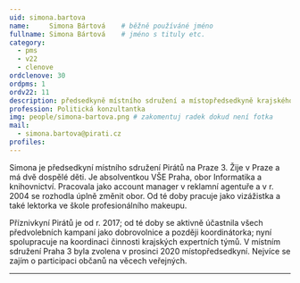 ```yaml
---
uid: simona.bartova
name:     Simona Bártová  	# běžně používáné jméno
fullname: Simona Bártová  	# jméno s tituly etc.
category:
  - pms
  - v22
  - clenove
ordclenove: 30
ordpms: 1
ordv22: 11
description: předsedkyně místního sdružení a místopředsedkyně krajského sdružení Praha # zobrazuje se v lide
profession: Politická konzultantka
img: people/simona-bartova.png # zakomentuj radek dokud není fotka
mail:
  - simona.bartova@pirati.cz
profiles:
---
```


Simona je předsedkyní místního sdružení Pirátů na Praze 3. Žije v Praze a má dvě dospělé děti. Je absolventkou VŠE Praha, obor Informatika a knihovnictví. Pracovala jako account manager v reklamní agentuře a v r. 2004 se rozhodla úplně změnit obor. Od té doby pracuje jako vizážistka a také lektorka ve škole profesionálního makeupu.

Příznivkyní Pirátů je od r. 2017; od té doby se aktivně účastnila všech předvolebních kampaní jako dobrovolnice a později koordinátorka; nyní spolupracuje na koordinaci činnosti krajských expertních týmů. V místním sdružení Praha 3 byla zvolena v prosinci 2020 místopředsedkyní. Nejvíce se zajím o participaci občanů na věcech veřejných.

---
